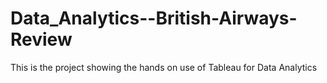 # Data_Analytics--British-Airways-Review
This is the project showing the hands on use of Tableau for Data Analytics
